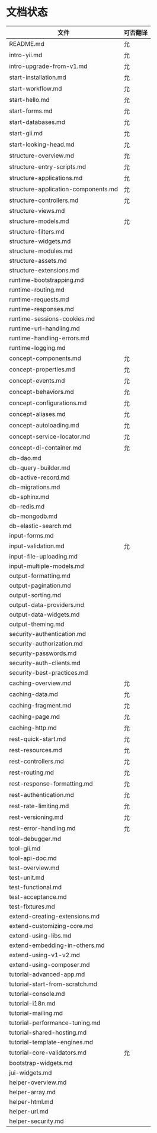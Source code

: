 文档状态
====================

文件                                | 可否翻译
------------------------------------|---------------------
README.md                           | 允
intro-yii.md                        | 允
intro-upgrade-from-v1.md            | 允
start-installation.md               | 允
start-workflow.md                   | 允
start-hello.md                      | 允
start-forms.md                      | 允
start-databases.md                  | 允
start-gii.md                        | 允
start-looking-head.md               | 允
structure-overview.md               | 允
structure-entry-scripts.md          | 允
structure-applications.md           | 允
structure-application-components.md | 允
structure-controllers.md            | 允
structure-views.md                  |
structure-models.md                 | 允
structure-filters.md                |
structure-widgets.md                |
structure-modules.md                |
structure-assets.md                 |
structure-extensions.md             |
runtime-bootstrapping.md            |
runtime-routing.md                  |
runtime-requests.md                 |
runtime-responses.md                |
runtime-sessions-cookies.md         |
runtime-url-handling.md             |
runtime-handling-errors.md          |
runtime-logging.md                  |
concept-components.md               | 允
concept-properties.md               | 允
concept-events.md                   | 允
concept-behaviors.md                | 允
concept-configurations.md           | 允
concept-aliases.md                  | 允
concept-autoloading.md              | 允
concept-service-locator.md          | 允
concept-di-container.md             | 允
db-dao.md                           |
db-query-builder.md                 |
db-active-record.md                 |
db-migrations.md                    |
db-sphinx.md                        |
db-redis.md                         |
db-mongodb.md                       |
db-elastic-search.md                |
input-forms.md                      |
input-validation.md                 | 允
input-file-uploading.md             |
input-multiple-models.md            |
output-formatting.md                |
output-pagination.md                |
output-sorting.md                   |
output-data-providers.md            |
output-data-widgets.md              |
output-theming.md                   |
security-authentication.md          |
security-authorization.md           |
security-passwords.md               |
security-auth-clients.md            |
security-best-practices.md          |
caching-overview.md                 | 允
caching-data.md                     | 允
caching-fragment.md                 | 允
caching-page.md                     | 允
caching-http.md                     | 允
rest-quick-start.md                 | 允
rest-resources.md                   | 允
rest-controllers.md                 | 允
rest-routing.md                     | 允
rest-response-formatting.md         | 允
rest-authentication.md              | 允
rest-rate-limiting.md               | 允
rest-versioning.md                  | 允
rest-error-handling.md              | 允
tool-debugger.md                    |
tool-gii.md                         |
tool-api-doc.md                     |
test-overview.md                    |
test-unit.md                        |
test-functional.md                  |
test-acceptance.md                  |
test-fixtures.md                    |
extend-creating-extensions.md       |
extend-customizing-core.md          |
extend-using-libs.md                |
extend-embedding-in-others.md       |
extend-using-v1-v2.md               |
extend-using-composer.md            |
tutorial-advanced-app.md            |
tutorial-start-from-scratch.md      |
tutorial-console.md                 |
tutorial-i18n.md                    |
tutorial-mailing.md                 |
tutorial-performance-tuning.md      |
tutorial-shared-hosting.md          |
tutorial-template-engines.md        |
tutorial-core-validators.md         | 允
bootstrap-widgets.md                |
jui-widgets.md                      |
helper-overview.md                  |
helper-array.md                     |
helper-html.md                      |
helper-url.md                       |
helper-security.md                  |